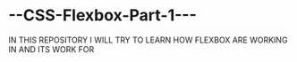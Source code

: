 # --CSS-Flexbox-Part-1---


 IN  THIS REPOSITORY I WILL TRY TO  LEARN  HOW FLEXBOX ARE WORKING IN AND ITS WORK FOR 
 

